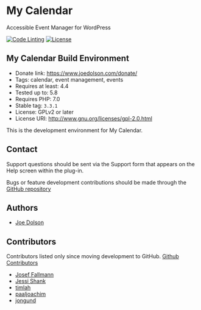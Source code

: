 # My Calendar

Accessible Event Manager for WordPress

[![Code Linting](https://github.com/joedolson/my-calendar/actions/workflows/main.yml/badge.svg)](https://github.com/joedolson/my-calendar/actions/workflows/main.yml) [![License](https://img.shields.io/badge/license-GPL--2.0%2B-green.svg)](https://www.gnu.org/license/gpl-2.0.html)

## My Calendar Build Environment

* Donate link: https://www.joedolson.com/donate/
* Tags: calendar, event management, events
* Requires at least: 4.4
* Tested up to: 5.8
* Requires PHP: 7.0
* Stable tag: `3.3.1`
* License: GPLv2 or later
* License URI: http://www.gnu.org/licenses/gpl-2.0.html

This is the development environment for My Calendar.

## Contact

Support questions should be sent via the Support form that appears on the Help screen within the plug-in.

Bugs or feature development contributions should be made through the [GitHub repository](https://github.com/joedolson/my-calendar/issues)

## Authors

* [Joe Dolson](https://www.joedolson.com)

## Contributors

Contributors listed only since moving development to GitHub. [Github Contributors](https://github.com/joedolson/my-calendar/graphs/contributors)

* [Josef Fallmann](https://github.com/joseffallman)
* [Jessi Shank](https://github.com/shankj3)
* [timlah](https://github.com/timlah)
* [paaljoachim](https://github.com/paaljoachim)
* [jongund](https://github.com/jongund)